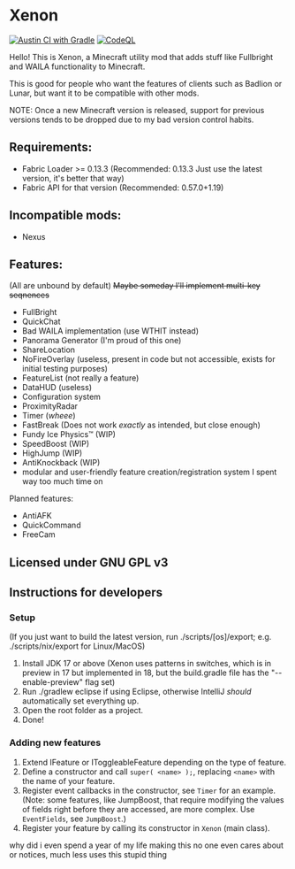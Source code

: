 # Xenon

[![Austin CI with Gradle](https://github.com/AV306/xenon/actions/workflows/austin_gradle.yml/badge.svg)](https://github.com/AV306/xenon/actions/workflows/austin_gradle.yml)
[![CodeQL](https://github.com/AV306/xenon/actions/workflows/codeql-analysis.yml/badge.svg)](https://github.com/AV306/xenon/actions/workflows/codeql-analysis.yml)

Hello! This is Xenon, a Minecraft utility mod that adds stuff like Fullbright and WAILA functionality to Minecraft.

This is good for people who want the features of clients such as Badlion or Lunar, but want it to be compatible with other mods.

NOTE: Once a new Minecraft version is released, support for previous versions tends to be dropped due to my bad version control habits.

## Requirements:

- Fabric Loader >= 0.13.3 (Recommended: 0.13.3 Just use the latest version, it's better that way)
- Fabric API for that version (Recommended: 0.57.0+1.19)

## Incompatible mods:

- Nexus

## Features:

(All are unbound by default)
~~Maybe someday I'll implement multi-key seqnences~~
- FullBright 
- QuickChat
- Bad WAILA implementation (use WTHIT instead)
- Panorama Generator (I'm proud of this one)
- ShareLocation
- NoFireOverlay (useless, present in code but not accessible, exists for initial testing purposes)
- FeatureList (not really a feature)
- DataHUD (useless)
- Configuration system
- ProximityRadar
- Timer (*wheee*)
- FastBreak (Does not work *exactly* as intended, but close enough)
- Fundy Ice Physics™ (WIP)
- SpeedBoost (WIP)
- HighJump (WIP)
- AntiKnockback (WIP)
- modular and user-friendly feature creation/registration system I spent way too much time on

Planned features:

- AntiAFK
- QuickCommand
- FreeCam

## Licensed under GNU GPL v3

## Instructions for developers

### Setup

(If you just want to build the latest version, run ./scripts/\[os\]/export; e.g. ./scripts/nix/export for Linux/MacOS)

1. Install JDK 17 or above (Xenon uses patterns in switches, which is in preview in 17 but implemented in 18, but the build.gradle file has the "--enable-preview" flag set)
2. Run ./gradlew eclipse if using Eclipse, otherwise IntelliJ *should* automatically set everything up.
3. Open the root folder as a project.
4. Done!

### Adding new features

1. Extend IFeature or IToggleableFeature depending on the type of feature.
2. Define a constructor and call `super( <name> );`, replacing `<name>` with the name of your feature.
3. Register event callbacks in the constructor, see `Timer` for an example. (Note: some features, like JumpBoost, that require  modifying the values of fields right before they are accessed, are more complex. Use `EventFields`, see `JumpBoost`.)
4. Register your feature by calling its constructor in `Xenon` (main class).






















why did i even spend a year of my life making this no one even cares about or notices, much less uses this stupid thing

